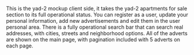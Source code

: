 This is the yad-2 mockup client side, it takes the yad-2 apartments for sale section to its full operational status.
You can register as a user, update your personal information, add new advertisements and edit them in the user personal area.
There is a fully operational search bar that can search real addresses, with cities, streets and neighborhood options.
All of the adverts are shown on the main page, with pagination included with 5 adverts on each page.
